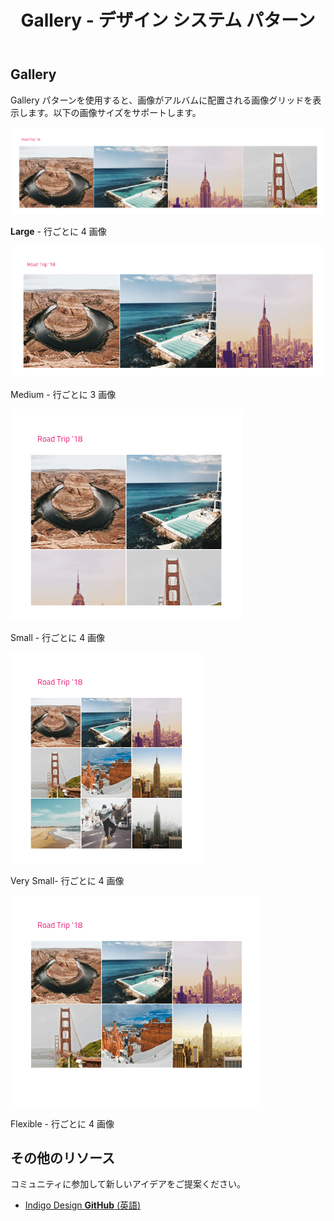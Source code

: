 ﻿---
title: Gallery - デザイン システム パターン
_description: Gallery パターン シンボルは画像グリッドを提供します。画像をアルバムにグループ化するヘッダーがあります。
_keywords: デザイン システム, Sketch, Ignite UI for Angular, パターン, UI ライブラリ, ウィジェット
_language: ja
---

## Gallery

Gallery パターンを使用すると、画像がアルバムに配置される画像グリッドを表示します。以下の画像サイズをサポートします。

![](../images/gallery_large.png)

**Large** - 行ごとに 4 画像

![](../images/gallery_medium.png)

Medium - 行ごとに 3 画像

![](../images/gallery_small.png)

Small - 行ごとに 4 画像

![](../images/gallery_very-small.png)

Very Small- 行ごとに 4 画像

![](../images/gallery_flexible.png)

Flexible - 行ごとに 4 画像

## その他のリソース

コミュニティに参加して新しいアイデアをご提案ください。

- [Indigo Design **GitHub** (英語)](https://github.com/IgniteUI/design-system-docfx)
